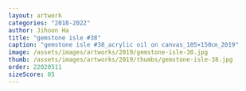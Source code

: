 ```yaml
---
layout: artwork
categories: "2018-2022"
author: Jihoon Ha
title: "gemstone isle #38"
caption: "gemstone isle #38_acrylic oil on canvas_105×150㎝_2019"
image: /assets/images/artworks/2019/gemstone-isle-38.jpg
thumb: /assets/images/artworks/2019/thumbs/gemstone-isle-38.jpg
order: 22020511
sizeScore: 05
---
```

